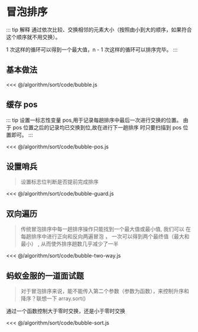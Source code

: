 # 冒泡排序

::: tip 解释
通过依次比较、交换相邻的元素大小（按照由小到大的顺序，如果符合这个顺序就不用交换）。

1 次这样的循环可以得到一个最大值，n - 1 次这样的循环可以排序完毕。
:::

## 基本做法

<<< @/algorithm/sort/code/bubble.js

## 缓存 pos

::: tip
设置一标志性变量 pos,用于记录每趟排序中最后一次进行交换的位置。 由于 pos 位置之后的记录均已交换到位,故在进行下一趟排序
时只要扫描到 pos 位置即可。
:::

<<< @/algorithm/sort/code/bubble-pos.js

## 设置哨兵

> 设置标志位判断是否提前完成排序

<<< @/algorithm/sort/code/bubble-guard.js

## 双向遍历

> 传统冒泡排序中每一趟排序操作只能找到一个最大值或最小值, 我们可以 在每趟排序中进行正向和反向两遍冒泡 ， 一次可以得到两个最终值（最大和最小） , 从而使外排序趟数几乎减少了一半

<<< @/algorithm/sort/code/bubble-two-way.js

## 蚂蚁金服的一道面试题

> 对于冒泡排序来说，能不能传入第二个参数（参数为函数），来控制升序和降序？联想一下 array.sort()

通过一个函数控制大于零时交换，还是小于零时交换

<<< @/algorithm/sort/code/bubble-sort.js
